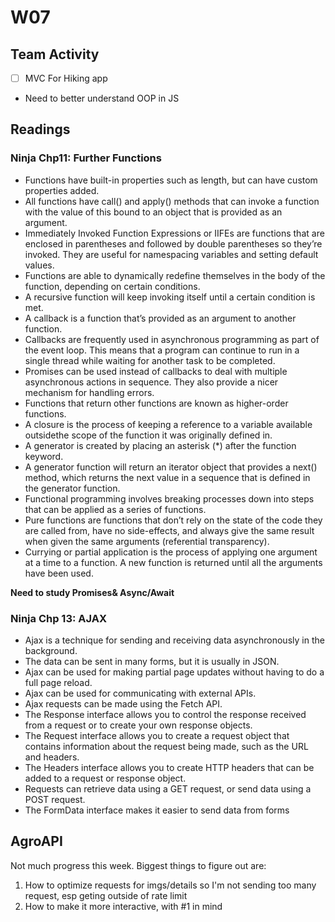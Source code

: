 # W07

## Team Activity
- [ ] MVC For Hiking app
* Need to better understand OOP in JS

## Readings

### Ninja Chp11: Further Functions
* Functions have built-in properties such as length, but can have custom
properties added.
* All functions have call() and apply() methods that can invoke a function with the value of this bound to an object that is provided as an argument.
* Immediately Invoked Function Expressions or IIFEs are functions that are enclosed in parentheses and followed by double parentheses so they’re invoked. They are useful for namespacing variables and setting default values.
* Functions are able to dynamically redefine themselves in the body of the
function, depending on certain conditions.
* A recursive function will keep invoking itself until a certain condition is met.
* A callback is a function that’s provided as an argument to another function.
* Callbacks are frequently used in asynchronous programming as part of the event loop. This means that a program can continue to run in a single thread while waiting for another task to be completed.
* Promises can be used instead of callbacks to deal with multiple asynchronous actions in sequence. They also provide a nicer mechanism for handling errors.
* Functions that return other functions are known as higher-order functions.
* A closure is the process of keeping a reference to a variable available outsidethe scope of the function it was originally defined in.
* A generator is created by placing an asterisk (*) after the function keyword.
* A generator function will return an iterator object that provides a next() method, which returns the next value in a sequence that is defined in the generator function.
* Functional programming involves breaking processes down into steps that can be applied as a series of functions.
* Pure functions are functions that don’t rely on the state of the code they are called from, have no side-effects, and always give the same result when given the same arguments (referential transparency).
* Currying or partial application is the process of applying one argument at a time to a function. A new function is returned until all the arguments have been used.

**Need to study Promises& Async/Await**

### Ninja Chp 13: AJAX
* Ajax is a technique for sending and receiving data asynchronously in the background.
* The data can be sent in many forms, but it is usually in JSON.
* Ajax can be used for making partial page updates without having to do a full page reload.
* Ajax can be used for communicating with external APIs.
* Ajax requests can be made using the Fetch API.
* The Response interface allows you to control the response received from a request or to create your own response objects.
* The Request interface allows you to create a request object that contains information about the request being made, such as the URL and headers.
* The Headers interface allows you to create HTTP headers that can be added to a request or response object.
* Requests can retrieve data using a GET request, or send data using a POST request.
* The FormData interface makes it easier to send data from forms

## AgroAPI
Not much progress this week. Biggest things to figure out are:
1. How to optimize requests for imgs/details so I'm not sending too many request, esp geting outside of rate limit
2. How to make it more interactive, with #1 in mind